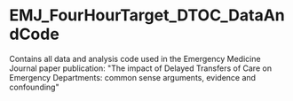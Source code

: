# EMJ_FourHourTarget_DTOC_DataAndCode
Contains all data and analysis code used in the Emergency Medicine Journal paper publication: "The impact of Delayed Transfers of Care on Emergency Departments: common sense arguments, evidence and confounding"
